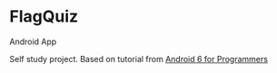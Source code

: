 # FlagQuiz
Android App


Self study project. Based on tutorial from 
<a href="http://www.deitel.com/Books/Android/Android6forProgrammersAnAppDrivenApproach/tabid/3671/Default.aspx">Android 6 for Programmers</a>
